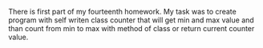There is first part of my fourteenth homework.
My task was to create program with self writen class counter that will get min and max value and than count from min to max with method of class or return current counter value.